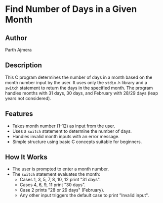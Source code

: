 # Find Number of Days in a Given Month

## Author
Parth Ajmera

## Description
This C program determines the number of days in a month based on the month number input by the user. It uses only the `stdio.h` library and a `switch` statement to return the days in the specified month. The program handles months with 31 days, 30 days, and February with 28/29 days (leap years not considered).

## Features
- Takes month number (1-12) as input from the user.
- Uses a `switch` statement to determine the number of days.
- Handles invalid month inputs with an error message.
- Simple structure using basic C concepts suitable for beginners.

## How It Works
- The user is prompted to enter a month number.
- The `switch` statement evaluates the month:
  - Cases 1, 3, 5, 7, 8, 10, 12 print "31 days".
  - Cases 4, 6, 9, 11 print "30 days".
  - Case 2 prints "28 or 29 days" (February).
  - Any other input triggers the default case to print "Invalid input".
